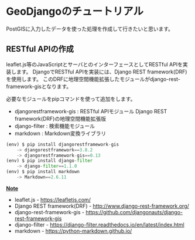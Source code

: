 # GeoDjangoのチュートリアル

PostGISに入力したデータを使った処理を作成して行きたいと思います。

## RESTful APIの作成

leaflet.js等のJavaScriptとサーバとのインターフェースとしてRESTful APIを実装します。
DjangoでRESTful APIを実装には、Django REST framework(DRF)を使用します。
このDRFに地理空間機能拡張したモジュールがdjango-rest-framework-gisとなります。

必要なモジュールをpipコマンドを使って追加をします。

* djangorestframework-gis : RESTful APIモジュール Django REST framework(DRF)の地理空間機能拡張版
* django-filter : 検索機能モジュール
* markdown : Markdown変換ライブラリ

```python
(env) $ pip install djangorestframework-gis
    -> djangorestframework==3.8.2
    -> djangorestframework-gis==0.13
(env) $ pip install django-filter
    -> django-filter==1.1.0
(env) $ pip install markdown
    -> Markdown==2.6.11
```

<u>**Note**</u>
* leaflet.js - https://leafletjs.com/
* Django REST framework(DRF) - http://www.django-rest-framework.org/
* django-rest-framework-gis - https://github.com/djangonauts/django-rest-framework-gis
* django-filter - https://django-filter.readthedocs.io/en/latest/index.html
* markdown - https://python-markdown.github.io/

